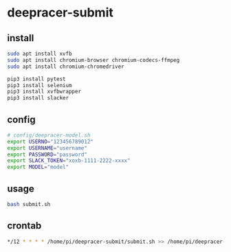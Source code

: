 # deepracer-submit

## install

```bash
sudo apt install xvfb
sudo apt install chromium-browser chromium-codecs-ffmpeg
sudo apt install chromium-chromedriver

pip3 install pytest
pip3 install selenium
pip3 install xvfbwrapper
pip3 install slacker
```

## config

```bash
# config/deepracer-model.sh
export USERNO="123456789012"
export USERNAME="username"
export PASSWORD="password"
export SLACK_TOKEN="xoxb-1111-2222-xxxx"
export MODEL="model"
```

## usage

```bash
bash submit.sh
```

## crontab

```bash
*/12 * * * * /home/pi/deepracer-submit/submit.sh >> /home/pi/deepracer-submit.log 2>&1
```
